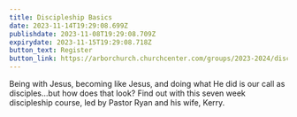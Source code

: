 ```yaml
---
title: Discipleship Basics
date: 2023-11-14T19:29:08.699Z
publishdate: 2023-11-08T19:29:08.709Z
expirydate: 2023-11-15T19:29:08.718Z
button_text: Register
button_link: https://arborchurch.churchcenter.com/groups/2023-2024/discipleship
---
```

Being with Jesus, becoming like Jesus, and doing what He did is our call as disciples…but how does that look? Find out with this seven week discipleship course, led by Pastor Ryan and his wife, Kerry.